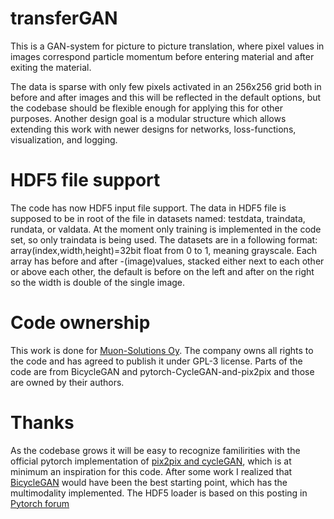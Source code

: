 # transferGAN
This is a GAN-system for picture to picture translation, where pixel values in images correspond particle momentum before entering material and after exiting the material.

The data is sparse with only few pixels activated in an 256x256 grid both in before and after images and this will be reflected in the default options, but the codebase should be flexible enough for applying this for other purposes. Another design goal is a modular structure which allows extending this work with newer designs for networks, loss-functions, visualization, and logging.

# HDF5 file support

The code has now HDF5 input file support.
The data in HDF5 file is supposed to be in root of the file in datasets named: testdata, traindata, rundata, or valdata. At the moment only training is implemented in the code set, so only traindata is being used.
The datasets are in a following format: array(index,width,height)=32bit float from 0 to 1, meaning grayscale. Each array has before and after -(image)values, stacked either next to each other or above each other, the default is before on the left and after on the right so the width is double of the single image.

# Code ownership
This work is done for [Muon-Solutions Oy](http://muon-solutions.com/). The company owns all rights to the code and has agreed to publish it under GPL-3 license.
Parts of the code are from BicycleGAN and pytorch-CycleGAN-and-pix2pix and those are owned by their authors.

# Thanks
As the codebase grows it will be easy to recognize familirities with the official pytorch implementation of [pix2pix and cycleGAN](https://github.com/junyanz/pytorch-CycleGAN-and-pix2pix), which is at minimum an inspiration for this code.
After some work I realized that [BicycleGAN](https://github.com/junyanz/BicycleGAN) would have been the best starting point, which has the multimodality implemented.
The HDF5 loader is based on this posting in [Pytorch forum](https://discuss.pytorch.org/t/dataloader-when-num-worker-0-there-is-bug/25643/16?fbclid=IwAR2jFrRkKXv4PL9urrZeiHT_a3eEn7eZDWjUaQ-zcLP6BRtMO7e0nMgwlKU)
